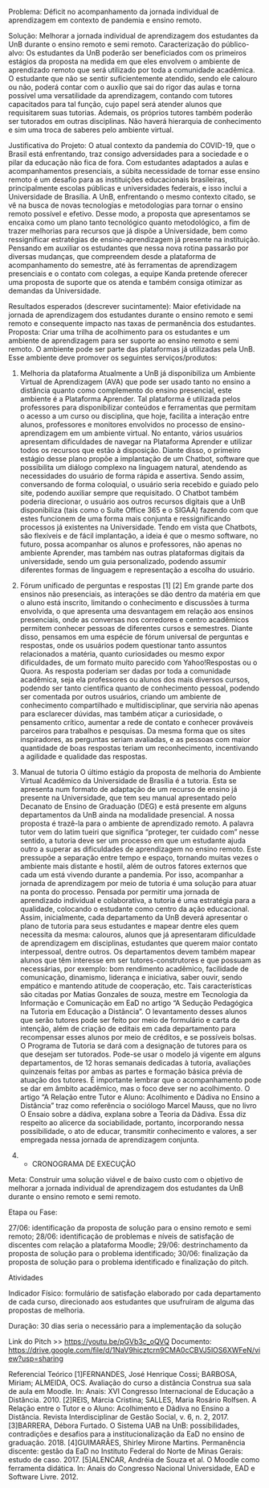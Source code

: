 Problema: 
Déficit no acompanhamento da jornada individual de aprendizagem em contexto de pandemia e ensino remoto.

Solução:
Melhorar a jornada individual de aprendizagem dos estudantes da UnB durante o ensino remoto e semi remoto.
Caracterização do público-alvo:
Os estudantes da UnB poderão ser beneficiados com os primeiros estágios da proposta na medida em que eles envolvem o ambiente de aprendizado remoto que será utilizado por toda a comunidade acadêmica. O estudante que não se sentir suficientemente atendido, sendo ele calouro ou não, poderá contar com o auxílio que sai do rigor das aulas e torna possível uma versatilidade da aprendizagem, contando com tutores capacitados para tal função, cujo papel será atender alunos que requisitarem suas tutorias. Ademais, os próprios tutores também poderão ser tutorados em outras disciplinas. Não haverá hierarquia de conhecimento e sim uma troca de saberes pelo ambiente virtual.

Justificativa do Projeto:
O atual contexto da pandemia do COVID-19, que o Brasil está enfrentando, traz consigo adversidades para a sociedade e o pilar da educação não fica de fora. Com estudantes adaptados a aulas e acompanhamentos presenciais, a súbita necessidade de tornar esse ensino remoto é um desafio para as instituições educacionais brasileiras, principalmente escolas públicas e universidades federais, e isso inclui a Universidade de Brasília.
A UnB, enfrentando o mesmo contexto citado, se vê na busca de novas tecnologias e metodologias para tornar o ensino remoto possível e efetivo. Desse modo, a proposta que apresentamos se encaixa como um plano tanto tecnológico quanto metodológico, a fim de trazer melhorias para recursos que já dispõe a Universidade, bem como ressignificar estratégias de ensino-aprendizagem já presente na instituição. Pensando em auxiliar os estudantes que nessa nova rotina passarão por diversas mudanças, que compreendem desde a plataforma de acompanhamento do semestre, até às ferramentas de aprendizagem presenciais e o contato com colegas, a equipe Kanda pretende oferecer uma proposta de suporte que os atenda e também consiga otimizar as demandas da Universidade.  

Resultados esperados (descrever sucintamente):
Maior efetividade na jornada de aprendizagem dos estudantes durante o ensino remoto e semi remoto e consequente impacto nas taxas de permanência dos estudantes.
Proposta:
Criar uma trilha de acolhimento para os estudantes e um ambiente de aprendizagem para ser suporte ao ensino remoto e semi remoto. O ambiente pode ser parte das plataformas já utilizadas pela UnB. Esse ambiente deve promover os seguintes serviços/produtos:
1.   Melhoria da plataforma
Atualmente a UnB já disponibiliza um Ambiente Virtual de Aprendizagem (AVA) que pode ser usado tanto no ensino a distância quanto como complemento do ensino presencial, este ambiente é a Plataforma Aprender. Tal plataforma é utilizada pelos professores para disponibilizar conteúdos e ferramentas que permitam o acesso a um curso ou disciplina, que hoje, facilita a interação entre alunos, professores e monitores envolvidos no processo de ensino-aprendizagem em um ambiente virtual. No entanto, vários usuários apresentam dificuldades de navegar na Plataforma Aprender e utilizar todos os recursos que estão à disposição.
Diante disso, o primeiro estágio desse plano propõe a implantação de um Chatbot, software que possibilita um diálogo complexo na linguagem natural, atendendo as necessidades do usuário de forma rápida e assertiva. Sendo assim, conversando de forma coloquial, o usuário seria recebido e guiado pelo site, podendo auxiliar sempre que requisitado. O Chatbot também poderia direcionar, o usuário aos outros recursos digitais que a UnB disponibiliza (tais como o Suíte Office 365 e o SIGAA) fazendo com que estes funcionem de uma forma mais conjunta e ressignificando processos já existentes na Universidade.
Tendo em vista que Chatbots, são flexíveis e de fácil implantação, a ideia é que o mesmo software, no futuro, possa acompanhar os alunos e professores, não apenas no ambiente Aprender, mas também nas outras plataformas digitais da universidade, sendo um guia personalizado, podendo assumir diferentes formas de linguagem e representação a escolha do usuário.  
2.	Fórum unificado de perguntas e respostas [1] [2]
Em grande parte dos ensinos não presenciais, as interações se dão dentro da matéria em que o aluno está inscrito, limitando o conhecimento e discussões à turma envolvida, o que apresenta uma desvantagem em relação aos ensinos presenciais, onde as conversas nos corredores e centro acadêmicos permitem conhecer pessoas de diferentes cursos e semestres.
Diante disso, pensamos em uma espécie de fórum universal de perguntas e respostas, onde os usuários podem questionar tanto assuntos relacionados a matéria, quanto curiosidades ou mesmo expor dificuldades, de um formato muito parecido com Yahoo!Respostas ou o Quora.
As resposta poderiam ser dadas por toda a comunidade acadêmica, seja ela professores ou alunos dos mais diversos cursos, podendo ser tanto científica quanto de conhecimento pessoal, podendo ser comentada por outros usuários, criando um ambiente de conhecimento compartilhado e multidisciplinar, que serviria não apenas para esclarecer dúvidas, mas também atiçar a curiosidade, o pensamento crítico, aumentar a rede de contato e conhecer prováveis parceiros para trabalhos e pesquisas.
Da mesma forma que os sites inspiradores, as perguntas seriam avaliadas, e as pessoas com maior quantidade de boas respostas teriam um reconhecimento, incentivando a agilidade e qualidade das respostas.
 
3.   Manual de tutoria
O último estágio da proposta de melhoria do Ambiente Virtual Acadêmico da Universidade de Brasília é a tutoria. Esta se apresenta num formato de adaptação de um recurso de ensino já presente na Universidade, que tem seu manual apresentado pelo Decanato de Ensino de Graduação (DEG) e está presente em alguns departamentos da UnB ainda na modalidade presencial. A nossa proposta é trazê-la para o ambiente de aprendizado remoto.
A palavra tutor vem do latim tueiri que significa “proteger, ter cuidado com” nesse sentido, a tutoria deve ser um processo em que um estudante ajuda outro a superar as dificuldades de aprendizagem no ensino remoto. Este pressupõe a separação entre tempo e espaço, tornando muitas vezes o ambiente mais distante e hostil, além de outros fatores externos que cada um está vivendo durante a pandemia. Por isso, acompanhar a jornada de aprendizagem por meio de tutoria é uma solução para atuar na ponta do processo.
Pensada por permitir uma jornada de aprendizado individual e colaborativa, a tutoria é uma estratégia para a qualidade, colocando o estudante como centro da ação educacional. Assim, inicialmente, cada departamento da UnB deverá apresentar o plano de tutoria para seus estudantes e mapear dentre eles quem necessita da mesma: calouros, alunos que já apresentaram dificuldade de aprendizagem em disciplinas, estudantes que querem maior contato interpessoal, dentre outros.
Os departamentos devem também mapear alunos que têm interesse em ser tutores-construtores e que possuam as necessárias, por exemplo: bom rendimento acadêmico, facilidade de comunicação, dinamismo, liderança e iniciativa, saber ouvir, sendo empático e mantendo atitude de cooperação, etc. Tais características são citadas por Matias Gonzales de souza, mestre em Tecnologia da Informação e Comunicação em EaD no artigo “A Sedução Pedagógica na Tutoria em Educação a Distância”. O levantamento desses alunos que serão tutores pode ser feito por meio de formulário e carta de intenção, além de criação de editais em cada departamento para recompensar esses alunos por meio de créditos, e se possíveis bolsas.
O Programa de Tutoria se dará com a designação de tutores para os que desejam ser tutorados. Pode-se usar o modelo já vigente em alguns departamentos, de 12 horas semanais dedicadas à tutoria, avaliações quinzenais feitas por ambas as partes e formação básica prévia de atuação dos tutores. É importante lembrar que o acompanhamento pode se dar em âmbito acadêmico, mas o foco deve ser no acolhimento. O artigo “A Relação entre Tutor e Aluno: Acolhimento e Dádiva no Ensino a Distância” traz como referência o sociólogo Marcel Mauss, que no livro O Ensaio sobre a dádiva, explana sobre a Teoria da Dádiva. Essa diz respeito ao alicerce da sociabilidade, portanto, incorporando nessa possibilidade, o ato de educar, transmitir conhecimento e valores, a ser empregada nessa jornada de aprendizagem conjunta.



2.	- CRONOGRAMA DE EXECUÇÃO

Meta: Construir uma solução viável e de baixo custo com o objetivo de melhorar a jornada individual de aprendizagem dos estudantes da UnB durante o ensino remoto e semi remoto.
 
 Etapa ou Fase:
 
27/06: identificação da proposta de solução para o ensino remoto e semi remoto;
28/06: identificação de problemas e níveis de satisfação de discentes com relação a plataforma Moodle;
29/06: destrinchamento da proposta de solução para o problema identificado;
30/06: finalização da proposta de solução para o problema identificado e finalização do pitch.
 
Atividades
 
Indicador Físico: formulário de satisfação elaborado por cada departamento de cada curso, direcionado aos estudantes que usufruíram de alguma das propostas de melhoria.
 
Duração:  30 dias seria o necessário para a implementação da solução

Link do Pitch >> https://youtu.be/pGVb3c_oQVQ
Documento: https://drive.google.com/file/d/1NaV9hicztcrn9CMA0cCBVJ5lOS6XWFeN/view?usp=sharing

Referencial Teórico
[1]FERNANDES, José Henrique Cossi; BARBOSA, Miriam; ALMEIDA, OCS. Avaliação do curso a distância Construa sua sala de aula em Moodle. In: Anais: XVI Congresso Internacional de Educação a Distância. 2010.
[2]REIS, Márcia Cristina; SALLES, Maria Rosário Rolfsen. A Relação entre o Tutor e o Aluno: Acolhimento e Dádiva no Ensino a Distância. Revista Interdisciplinar de Gestão Social, v. 6, n. 2, 2017.
[3]BARRERA, Débora Furtado. O Sistema UAB na UnB: possibilidades, contradições e desafios para a institucionalização da EaD no ensino de graduação. 2018.
[4]GUIMARÃES, Shirley Mirone Martins. Permanência discente: gestão da EaD no Instituto Federal do Norte de Minas Gerais: estudo de caso. 2017.
 [5]ALENCAR, Andréia de Souza et al. O Moodle como ferramenta didática. In: Anais do Congresso Nacional Universidade, EAD e Software Livre. 2012.

